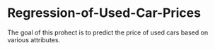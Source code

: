 # Regression-of-Used-Car-Prices
The goal of this prohect is to predict the price of used cars based on various attributes.
